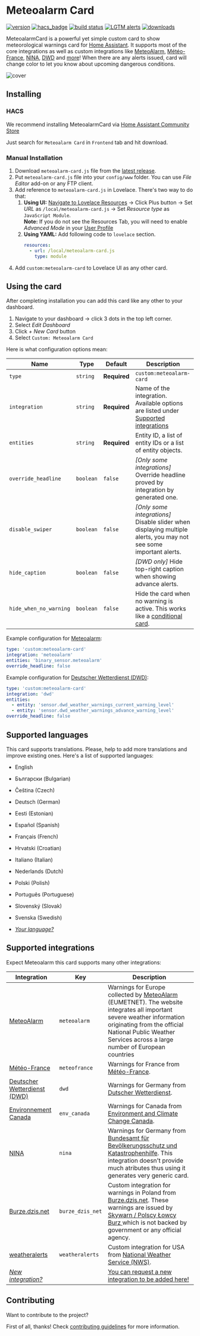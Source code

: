 # Meteoalarm Card

[![version](https://img.shields.io/npm/v/meteoalarm-card?label=version)](https://www.npmjs.com/package/meteoalarm-card) [![hacs_badge](https://img.shields.io/badge/HACS-Default-41BDF5.svg)](https://github.com/hacs/integration) [![build status](https://img.shields.io/github/workflow/status/MrBartusek/MeteoalarmCard/Lint)](https://github.com/MrBartusek/MeteoalarmCard/actions) [![LGTM alerts](https://img.shields.io/lgtm/alerts/g/MrBartusek/MeteoalarmCard.svg?logo=lgtm&logoWidth=18)](https://lgtm.com/projects/g/MrBartusek/MeteoalarmCard/alerts/) [![downloads](https://img.shields.io/github/downloads/MrBartusek/MeteoalarmCard/total?color=brightgreen)](https://github.com/MrBartusek/MeteoalarmCard/releases) 

MeteoalarmCard is a powerful yet simple custom card to show meteorological warnings card for [Home Assistant][ha]. It supports most of the core integrations as well as custom integrations like [MeteoAlarm][meteoalarm], [Météo-France][meteo-france], [NINA][nina], [DWD][dwd] and [more](#supported-integrations)! When there are any alerts issued, card will change color to let you know about upcoming dangerous conditions.

![cover](https://i.imgur.com/esXewN6.png)

[ha]: https://www.home-assistant.io/
<!-- Link for integrations are specified in integrations list-->

## Installing

### HACS

We recommend installing MeteoalarmCard via [Home Assistant Community Store](https://hacs.xyz)

Just search for `Meteoalarm Card` in `Frontend` tab and hit download.

### Manual Installation

1. Download `meteoalarm-card.js` file from the [latest release](https://github.com/MrBartusek/MeteoalarmCard/releases/latest).
2. Put `meteoalarm-card.js` file into your `config/www` folder. You can use _File Editor_ add-on or any FTP client.
3. Add reference to `meteoalarm-card.js` in Lovelace. There's two way to do that:
   1. **Using UI:** [Navigate to Lovelace Resources](https://my.home-assistant.io/redirect/lovelace_resources/) → Click Plus button → Set _URL_ as `/local/meteoalarm-card.js` → Set _Resource type_ as `JavaScript Module`.<br>
   **Note:** If you do not see the Resources Tab, you will need to enable _Advanced Mode_ in your [User Profile](https://my.home-assistant.io/redirect/profile/)
   2. **Using YAML:** Add following code to `lovelace` section.
      ```yaml
      resources:
        - url: /local/meteoalarm-card.js
          type: module
      ```
4. Add `custom:meteoalarm-card` to Lovelace UI as any other card.

## Using the card

After completing installation you can add this card like any other to your dashboard.

1. Navigate to your dashboard → click 3 dots in the top left corner.
2. Select _Edit Dashboard_
3. Click _+ New Card_ button
4. Select `Custom: Meteoalarm Card`

Here is what configuration options mean:

| Name                   | Type      | Default      | Description                                                                          |
| ---------------------- | --------- | ------------ | ------------------------------------------------------------------------------------ |
| `type`                 | `string`  | **Required** | `custom:meteoalarm-card`                                                             |
| `integration`          | `string`  | **Required** | Name of the integration. Available options are listed under [Supported integrations](#supported-integrations) |
| `entities`             | `string`  | **Required** | Entity ID, a list of entity IDs or a list of entity objects.                         |
| `override_headline`    | `boolean` | `false`      | *[Only some integrations]* Override headline proved by integration by generated one. |
| `disable_swiper`       | `boolean` | `false`      | *[Only some integrations]* Disable slider when displaying multiple alerts, you may not see some important alerts. |
| `hide_caption`         | `boolean` | `false`      | *[DWD only]* Hide top-right caption when showing advance alerts.
| `hide_when_no_warning` | `boolean` | `false`      | Hide the card when no warning is active. This works like a [conditional card](https://www.home-assistant.io/lovelace/conditional/). |

Example configuration for [Meteoalarm](meteoalarm):

```yaml
type: 'custom:meteoalarm-card'
integration: 'meteoalarm'
entities: 'binary_sensor.meteoalarm'
override_headline: false
```

Example configuration for [Deutscher Wetterdienst (DWD)](dwd):

```yaml
type: 'custom:meteoalarm-card'
integration: 'dwd'
entities:
  - entity: 'sensor.dwd_weather_warnings_current_warning_level'
  - entity: 'sensor.dwd_weather_warnings_advance_warning_level'
override_headline: false
```

## Supported languages

This card supports translations. Please, help to add more translations and improve existing ones. Here's a list of supported languages:

<!-- Languages except English are sorted alphabetically -->
- English
- Български (Bulgarian)
- Čeština (Czech)
- Deutsch (German)
- Eesti (Estonian)
- Español (Spanish)
- Français (French)
- Hrvatski (Croatian)
- Italiano (Italian)
- Nederlands (Dutch)
- Polski (Polish)
- Português (Portuguese)
- Slovenský (Slovak)
- Svenska (Swedish)

- [_Your language?_](./CONTRIBUTING.md#how-to-add-translation)

## Supported integrations

Expect Meteoalarm this card supports many other integrations:

| Integration                         | Key              | Description              |
| ----------------------------------- | ---------------- | ------------------------ |
| [MeteoAlarm][meteoalarm]            | `meteoalarm`     | Warnings for Europe collected by [MeteoAlarm][meteoalarm-direct] (EUMETNET). The website integrates all important severe weather information originating from the official National Public Weather Services across a large number of European countries  |
| [Météo-France][meteo-france]        | `meteofrance`    | Warnings for France from [Météo-France][meteo-france-direct]. |
| [Deutscher Wetterdienst (DWD)][dwd] | `dwd`            | Warnings for Germany from [Dutscher Wetterdienst][dwd-direct]. |
| [Environnement Canada][env-canada]  | `env_canada`     | Warnings for Canada from [Environment and Climate Change Canada][env-canada-direct]. |
| [NINA][nina]                        | `nina`           | Warnings for Germany from [Bundesamt für Bevölkerungsschutz und Katastrophenhilfe][nina-direct]. This integration doesn't provide much atributes thus using it generates very generic card. |
| [Burze.dzis.net][burze]             | `burze_dzis_net` | Custom integration for warnings in Poland from [Burze.dzis.net][burze-direct]. These warnings are issued by [Skywarn / Polscy Łowcy Burz ](https://lowcyburz.pl) which is not backed by government or any official agency. |
| [weatheralerts][weatheralerts]      | `weatheralerts`  | Custom integration for USA from [National Weather Service (NWS)][weatheralerts-direct]. |
| [_New integration?_](https://github.com/MrBartusek/MeteoalarmCard/issues/new/choose) | | [You can request a new integration to be added here!]((https://github.com/MrBartusek/MeteoalarmCard/issues/new/choose)) |

[meteoalarm]: https://www.home-assistant.io/integrations/meteoalarm/
[meteoalarm-direct]: https://www.meteoalarm.org
[meteo-france]: https://www.home-assistant.io/integrations/meteo_france/
[meteo-france-direct]: https://meteofrance.com
[dwd]: https://www.home-assistant.io/integrations/dwd_weather_warnings/
[dwd-direct]: https://www.dwd.de/
[env-canada]: https://www.home-assistant.io/integrations/environment_canada/
[env-canada-direct]: https://weather.gc.ca/
[nina]: https://www.home-assistant.io/integrations/nina/
[nina-direct]: https://www.bbk.bund.de/
[burze]: https://github.com/PiotrMachowski/Home-Assistant-custom-components-Burze.dzis.net
[burze-direct]: https://burze.dzis.net
[weatheralerts]: https://github.com/custom-components/weatheralerts
[weatheralerts-direct]: https://www.weather.gov

## Contributing

Want to contribute to the project?

First of all, thanks! Check [contributing guidelines](./CONTRIBUTING.md) for more information.
